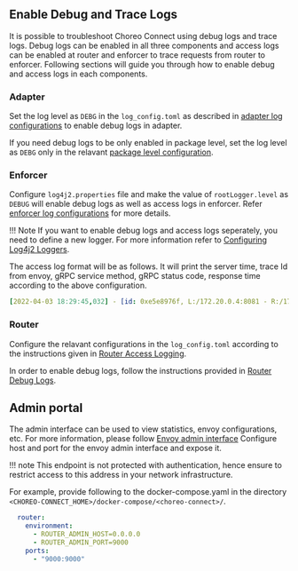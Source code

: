 ## Enable Debug and Trace Logs

It is possible to troubleshoot Choreo Connect using debug logs and trace logs. Debug logs can be enabled in all three components and access logs can be enabled at router and enforcer to trace requests from router to enforcer. Following sections will guide you through how to enable debug and access logs in each components.

### Adapter

Set the log level as `DEBG` in the `log_config.toml` as described in [adapter log configurations]({{base_path}}/deploy-and-publish/deploy-on-gateway/choreo-connect/configurations/configure-logs-adapter/#adapter-log-configurations) to enable debug logs in adapter.

If you need debug logs to be only enabled in package level, set the log level as `DEBG` only in the relavant [package level configuration]({{base_path}}/deploy-and-publish/deploy-on-gateway/choreo-connect/configurations/configure-logs-adapter/#adapter-package-level-configurations).

### Enforcer

Configure `log4j2.properties` file and make the value of `rootLogger.level` as `DEBUG` will enable debug logs as well as access logs in enforcer. Refer [enforcer log configurations]({{base_path}}/deploy-and-publish/deploy-on-gateway/choreo-connect/configurations/configure-logs-enforcer/#enforcer-log-configurations) for more details.

!!! Note
    If you want to enable debug logs and access logs seperately, you need to define a new logger. For more information refer to [Configuring Log4j2 Loggers]({{base_path}}/deploy-and-publish/deploy-on-gateway/choreo-connect/configurations/configure-logs-enforcer/#configuring-log4j2-loggers).

The access log format will be as follows. It will print the server time, trace Id from envoy, gRPC service method, gRPC status code, response time according to the above configuration.

```yaml
[2022-04-03 18:29:45,032] - [id: 0xe5e8976f, L:/172.20.0.4:8081 - R:/172.20.0.5:48158] INBOUND HEADERS: streamId=5 headers=GrpcHttp2RequestHeaders[:path: /envoy.service.auth.v3.Authorization/Check, :authority: ext-authz, :method: POST, :scheme: http, te: trailers, grpc-timeout: 20000m, content-type: application/grpc, x-envoy-internal: true, x-forwarded-for: 172.20.0.5, x-envoy-expected-rq-timeout-ms: 20000] padding=0 endStream=false
```

### Router

Configure the relavant configurations in the `log_config.toml` according to the instructions given in [Router Access Logging]({{base_path}}/deploy-and-publish/deploy-on-gateway/choreo-connect/configurations/configure-logs-router/#router-access-logging).

In order to enable debug logs, follow the instructions provided in [Router Debug Logs]({{base_path}}/deploy-and-publish/deploy-on-gateway/choreo-connect/configurations/configure-logs-router/#router-debug-logs).

## Admin portal

The admin interface can be used to view statistics, envoy configurations, etc. For more information, please follow [Envoy admin interface]({{envoy_path}}/start/quick-start/admin)
Configure host and port for the envoy admin interface and expose it.

!!! note
    This endpoint is not protected with authentication, hence ensure to restrict access to this address in your network infrastructure.   

For example, provide following to the docker-compose.yaml in the directory `<CHOREO-CONNECT_HOME>/docker-compose/<choreo-connect>/`.

```yaml
  router:
    environment:
      - ROUTER_ADMIN_HOST=0.0.0.0
      - ROUTER_ADMIN_PORT=9000
    ports:
      - "9000:9000"  
```
